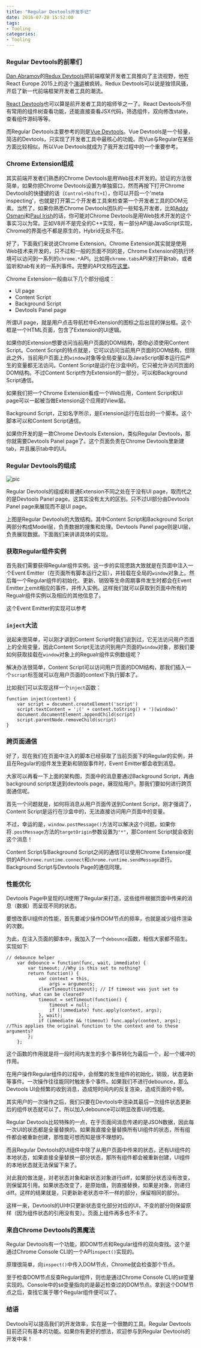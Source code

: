 ```yaml
---
title: "Regular Devtools开发手记"
date: 2016-07-28 15:52:00
tags: 
- Tooling
categories: 
- Tooling
---
```


### Regular Devtools的前辈们

[Dan Abramov](https://github.com/gaearon)的[Redux Devtools](https://github.com/gaearon/redux-devtools)把前端框架开发者工具推向了主流视野，他在React Europe 2015上的这个[演讲](https://www.youtube.com/watch?v=xsSnOQynTHs)被疯转。Redux Devtools可以说是独领风骚，开启了新一代前端框架开发者工具的潮流。

[React Devtools](https://github.com/facebook/react-devtools)也可以算是前开发者工具的祖师爷之一了。React Devtools不但有常用的组件树查看功能，还能直接查看JSX代码，筛选组件，双向修改state，查看组件源码等等。

而Regular Devtools主要参考的则是[Vue Devtools](https://github.com/vuejs/vue-devtools)。Vue Devtools是一个轻量，简洁的Devtools，只实现了开发者工具中最核心的功能。而Vue与Regular在某些方面比较相似，所以Vue Devtools就成为了我开发过程中的一个重要参考。

<!--more-->

### Chrome Extension组成

其实前端开发者们熟悉的Chrome Devtools是用Web技术开发的。验证的方法很简单，如果你把Chrome Devtools设置为单独窗口，然而再按下打开Chrome Devtools的快捷键的话（`Control+Shift+I`），你可以开启一个'meta inspecting'，也就是打开第二个开发者工具来检查第一个开发者工具的DOM元素。当然了，如果你熟悉Chrome Devtools团队的一些知名开发者，比如[Addy Osmani](https://github.com/addyosmani)和[Paul Irish](https://github.com/paulirish)的话，你可能对Chrome Devtools是用Web技术开发的这个事实习以为常。正如V8并不是完全的C++实现，有一部分API是JavaScript实现，Chrome的界面也不都是原生的，Hybrid无处不在。

好了，下面我们来说说Chrome Extension。Chrome Extension其实就是使用Web技术来开发的，只不过和一般的页面不同的是，Chrome Extension的执行环境可以访问到一系列的`chrome.*`API。比如用`chrome.tabs`API来打开新tab，或者监听和tab有关的一系列事件。完整的API文档在[这里](https://developer.chrome.com/extensions/api_index)。

Chrome Extension一般由以下几个部分组成：

+ UI page
+ Content Script
+ Background Script
+ Devtools Panel page

所谓UI page，就是用户点击导航栏中Extension的图标之后出现的弹出框。这个框是一个HTML页面，包含了Extension的UI逻辑。

如果你的Extension想要访问当前用户页面的DOM结构，那你必须使用Content Script。Content Script的特点就是，它可以访问当前用户页面的DOM结构，但除此之外，当前用户页面上的`window`对象等全局变量以及JavaScript脚本运行后产生的变量都无法访问。Content Script是运行在沙盒中的，它只被允许访问页面的DOM结构。不过Content Script作为Extension的一部分，可以和Background Script通信。

如果我们把一个Chrome Extension看成一个Web应用，Content Script和UI page可以一起被当做Extension这个应用的View层。

Background Script，正如名字所示，是Extension运行在后台的一个脚本。这个脚本可以和Content Script通信。

如果你开发的是一款Chrome Devtools Extension，类似Regular Devtools，那你就需要Devtools Panel page了。这个页面负责在Chrome Devtools里新建tab，并且展示tab中的UI。

### Regular Devtools的组成

![pic](http://7oxh2b.com1.z0.glb.clouddn.com/Screen%20Shot%202016-07-29%20at%202.28.44%20PM.png)

Regular Devtools的组成和普通Extension不同之处在于没有UI page，取而代之的是Devtools Panel page。这其实没有太大的区别。只不过UI部分由Devtools Panel page来展现而不是UI page。

上图是Regular Devtools的大致结构。其中Content Script和Background Script两部分构成Model层，负责数据的搜集和处理。Devtools Panel page则是UI层，负责展现数据。下面我们来讲讲具体的实现。

### 获取Regular组件实例

首先我们需要获得Regular组件实例。这一步的实现思路大致就是在页面中注入一个Event Emitter（在页面所有脚本运行之前），并挂载在全局的`window`对象上。然后每一个Regular组件的初始化、更新、销毁等生命周期事件发生时都会在Event Emitter上emit相应的事件，并传入实例。这样我们就可以获取到页面中所有的Regualr组件实例以及相应的其他信息了。

这个Event Emitter的实现可以参考

### `inject`大法

说起来很简单，可以刚才讲到Content Script时我们说到过，它无法访问用户页面上的全局变量，因此Content Script无法访问到用户页面的`window`对象，那我们要如何获取挂载在`window`对象上的Regualr组件实例数组呢？

解决办法很简单，Content Script可以访问用户页面的DOM结构，那我们插入一个`script`标签就可以在用户页面的context下执行脚本了。

比如我们可以实现这样一个`inject`函数：

```
function inject(content) {
    var script = document.createElement('script')
	script.textContent = ';(' + content.toString() + ')(window)'
	document.documentElement.appendChild(script)
	script.parentNode.removeChild(script)
}
```


### 跨页面通信

好了，现在我们在页面中注入的脚本已经获取了当前页面下的Regular的实例，并且在Regular的组件发生更新和销毁事件时，Event Emitter都会收到消息。

大家可以再看一下上面的架构图，页面中的消息要通过Background Script，再由background script发送到devtools page，展现给用户。那我们要如何进行跨页面通信呢。

首先一个问题就是，如何将消息从用户页面传送到Content Script，刚才强调了，Content Script是运行在沙盒中的，无法直接访问用户页面中的变量。

不过，幸运的是，`window.postMessage()`方法可以解决这个问题。如果你将`.postMessage`方法的`targetOrigin`参数设置为`"*"`，那Content Script就会收到这个消息！

Content Script与Background Script之间的通信可以使用Chrome Extension提供的API`chrome.runtime.connect`和`chrome.runtime.sendMessage`进行。Background Script与Devtools Page的通信同理。

### 性能优化

Devtools Page中呈现的UI使用了Regular来打造，这些组件根据页面中传来的消息（数据）而呈现不同的状态。

要想改善UI组件的性能，首先要减少操作DOM节点的频率，也就是减少组件渲染的次数。

为此，在注入页面的脚本中，我加入了一个`debounce`函数，相信大家都不陌生。实现如下:

```
// debounce helper
    var debounce = function(func, wait, immediate) {
        var timeout; //Why is this set to nothing?
        return function() {
            var context = this,
                args = arguments;
            clearTimeout(timeout); // If timeout was just set to nothing, what can be cleared? 
            timeout = setTimeout(function() {
                timeout = null;
                if (!immediate) func.apply(context, args);
            }, wait);
            if (immediate && !timeout) func.apply(context, args); //This applies the original function to the context and to these arguments?
        };
    };
```

这个函数的作用就是将一段时间内发生的多个事件转化为最后一个，起一个缓冲的作用。

在用户操作Regular组件的过程中，会频繁的发生组件的初始化，销毁，状态更新等事件。一次操作往往能同时触发多个事件。如果我们不进行debounce，那么Devtools UI会频繁的收到消息，造成短时间内的反复渲染，造成页面的卡顿。

其实用户的一次操作之后，我们只要在Devtools中渲染其最后一次组件状态更新后的组件状态就可以了。所以加入debounce可以明显改善UI的性能。

Regular Devtools比较特殊的一点，在于页面间消息传递的是JSON数据，因此每一次UI的状态都是全量替换的。如果我直接全量替换所有UI组件的状态，所有组件都会被重新创建，那性能可想而知是很不理想的。

而且Regular Devtools的UI组件中除了从用户页面中传来的状态，还有UI组件的本地状态，如果直接全量替换一部分状态，那所有组件都会被重新创建，UI组件的本地状态就无法保留下来了。

对此我的做法是，对老状态对象和新状态对象进行diff，如果部分状态没有改变，则保留其引用。如果状态改变了，是原始值，则直接替换，如果是对象，则递归diff。这样的结果就是，只更新新老状态中不一样的部分，保留相同的部分。

这样一来，Devtools的UI中只更新状态变化部分对应的UI，不变的部分则保留原样（因为组件状态的引用没有变）。页面上组件再多也不卡了。

### 来自Chrome Devtools的黑魔法

Regular Devtools有一个功能，即DOM节点和Regular组件的双向查找。这个是通过Chrome Console CLI的一个API`inspect()`实现的。

原理很简单，向`inspect()`中传入DOM节点，Chrome就会检查那个节点。

至于检查DOM节点反查Regular组件，则也是通过Chrome Console CLI的`$0`变量实现的。Console中的`$0`变量指向的是最近检查过的DOM节点。拿到这个DOM节点之后，查找它属于哪个Regular组件便可以了。

### 结语

Devtools可以提高我们的开发效率，实在是一个很酷的工具。Regular Devtools目前还只有基本的功能。如果你有更好的想法，欢迎参与到Regular Devtools的开发中来！